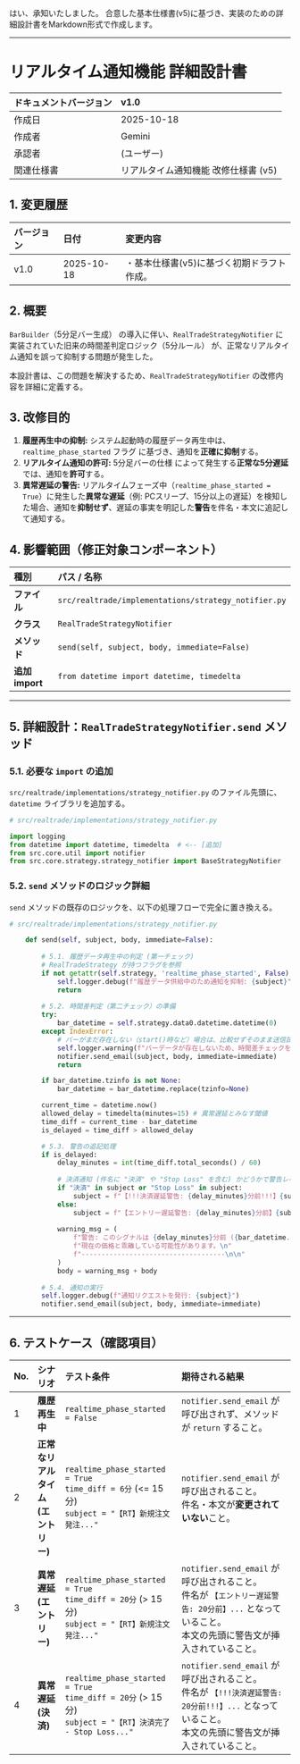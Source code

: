 はい、承知いたしました。
合意した基本仕様書(v5)に基づき、実装のための詳細設計書をMarkdown形式で作成します。

-----

# リアルタイム通知機能 詳細設計書

| ドキュメントバージョン | v1.0 |
| :--- | :--- |
| 作成日 | 2025-10-18 |
| 作成者 | Gemini |
| 承認者 | (ユーザー) |
| 関連仕様書 | リアルタイム通知機能 改修仕様書 (v5) |

## 1\. 変更履歴

| バージョン | 日付 | 変更内容 |
| :--- | :--- | :--- |
| v1.0 | 2025-10-18 | ・基本仕様書(v5)に基づく初期ドラフト作成。 |

## 2\. 概要

`BarBuilder`（5分足バー生成） の導入に伴い、`RealTradeStrategyNotifier` に実装されていた旧来の時間差判定ロジック（5分ルール） が、正常なリアルタイム通知を誤って抑制する問題が発生した。

本設計書は、この問題を解決するため、`RealTradeStrategyNotifier` の改修内容を詳細に定義する。

## 3\. 改修目的

1.  **履歴再生中の抑制:** システム起動時の履歴データ再生中は、`realtime_phase_started` フラグ に基づき、通知を**正確に抑制**する。
2.  **リアルタイム通知の許可:** 5分足バーの仕様 によって発生する**正常な5分遅延**では、通知を**許可**する。
3.  **異常遅延の警告:** リアルタイムフェーズ中（`realtime_phase_started = True`）に発生した**異常な遅延**（例: PCスリープ、15分以上の遅延）を検知した場合、通知を**抑制せず**、遅延の事実を明記した**警告**を件名・本文に追記して通知する。

## 4\. 影響範囲（修正対象コンポーネント）

| 種別 | パス / 名称 |
| :--- | :--- |
| **ファイル** | `src/realtrade/implementations/strategy_notifier.py` |
| **クラス** | `RealTradeStrategyNotifier` |
| **メソッド** | `send(self, subject, body, immediate=False)` |
| **追加 import** | `from datetime import datetime, timedelta` |

-----

## 5\. 詳細設計：`RealTradeStrategyNotifier.send` メソッド

### 5.1. 必要な `import` の追加

`src/realtrade/implementations/strategy_notifier.py` のファイル先頭に、`datetime` ライブラリを追加する。

```python
# src/realtrade/implementations/strategy_notifier.py

import logging
from datetime import datetime, timedelta  # <-- [追加]
from src.core.util import notifier
from src.core.strategy.strategy_notifier import BaseStrategyNotifier
```

### 5.2. `send` メソッドのロジック詳細

`send` メソッドの既存のロジックを、以下の処理フローで完全に置き換える。

```python
# src/realtrade/implementations/strategy_notifier.py

    def send(self, subject, body, immediate=False):
        
        # 5.1. 履歴データ再生中の判定 (第一チェック)
        # RealTradeStrategy が持つフラグを参照
        if not getattr(self.strategy, 'realtime_phase_started', False):
            self.logger.debug(f"履歴データ供給中のため通知を抑制: {subject}")
            return
        
        # 5.2. 時間差判定（第二チェック）の準備
        try:
            bar_datetime = self.strategy.data0.datetime.datetime(0)
        except IndexError:
            # バーがまだ存在しない（start()時など）場合は、比較せずそのまま送信試行
            self.logger.warning(f"バーデータが存在しないため、時間差チェックをスキップ: {subject}")
            notifier.send_email(subject, body, immediate=immediate)
            return

        if bar_datetime.tzinfo is not None:
            bar_datetime = bar_datetime.replace(tzinfo=None)

        current_time = datetime.now()
        allowed_delay = timedelta(minutes=15) # 異常遅延とみなす閾値
        time_diff = current_time - bar_datetime
        is_delayed = time_diff > allowed_delay

        # 5.3. 警告の追記処理
        if is_delayed:
            delay_minutes = int(time_diff.total_seconds() / 60)
            
            # 決済通知 (件名に "決済" や "Stop Loss" を含む) かどうかで警告レベルを変更
            if "決済" in subject or "Stop Loss" in subject:
                subject = f"【!!!決済遅延警告: {delay_minutes}分前!!!】{subject}"
            else:
                subject = f"【エントリー遅延警告: {delay_minutes}分前】{subject}"
            
            warning_msg = (
                f"警告: このシグナルは {delay_minutes}分前 ({bar_datetime.isoformat()}) のデータに基づいています。\n"
                f"現在の価格と乖離している可能性があります。\n"
                f"------------------------------------\n\n"
            )
            body = warning_msg + body
        
        # 5.4. 通知の実行
        self.logger.debug(f"通知リクエストを発行: {subject}")
        notifier.send_email(subject, body, immediate=immediate)

```

-----

## 6\. テストケース（確認項目）

| No. | シナリオ | テスト条件 | 期待される結果 |
| :--- | :--- | :--- | :--- |
| 1 | **履歴再生中** | `realtime_phase_started = False` | `notifier.send_email` が呼び出されず、メソッドが `return` すること。 |
| 2 | **正常なリアルタイム<br>(エントリー)** | `realtime_phase_started = True`<br>`time_diff = 6分` (\<= 15分)<br>`subject = "【RT】新規注文発注..."` | `notifier.send_email` が呼び出されること。<br>件名・本文が**変更されていない**こと。 |
| 3 | **異常遅延<br>(エントリー)** | `realtime_phase_started = True`<br>`time_diff = 20分` (\> 15分)<br>`subject = "【RT】新規注文発注..."` | `notifier.send_email` が呼び出されること。<br>件名が `【エントリー遅延警告: 20分前】...` となっていること。<br>本文の先頭に警告文が挿入されていること。 |
| 4 | **異常遅延<br>(決済)** | `realtime_phase_started = True`<br>`time_diff = 20分` (\> 15分)<br>`subject = "【RT】決済完了 - Stop Loss..."` | `notifier.send_email` が呼び出されること。<br>件名が `【!!!決済遅延警告: 20分前!!!】...` となっていること。<br>本文の先頭に警告文が挿入されていること。 |